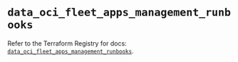 # `data_oci_fleet_apps_management_runbooks`

Refer to the Terraform Registry for docs: [`data_oci_fleet_apps_management_runbooks`](https://registry.terraform.io/providers/oracle/oci/7.19.0/docs/data-sources/fleet_apps_management_runbooks).

